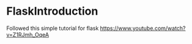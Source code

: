 # FlaskIntroduction

Followed this simple tutorial for flask
https://www.youtube.com/watch?v=Z1RJmh_OqeA
